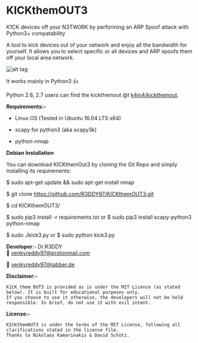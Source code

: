 # KICKthemOUT3

K1CK  devices off your N3TW0RK by performing an ARP Spoof attack with Python3+ compatability



A tool to kick devices out of your network and enjoy all the bandwidth for yourself. It allows you to select specific or all devices and ARP spoofs them off your local area network.


![alt tag](https://cloud.githubusercontent.com/assets/13858661/24928497/3d759850-1f20-11e7-8703-00a704fd269d.png)

It works mainly in Python3 :+1:





Python 2.6, 2.7 users can find the kickthemout @t [k4m4/kickthemout](https://nikolaskama.me/kickthemoutproject/).




**Requirements:-**

- Linux OS (Tested in Ubuntu 16.04 LTS x64)

- scapy for python3 (aka scapy3k)

- python-nmap


**Debian Installation**

You can download KICKthemOut3 by cloning the Git Repo and simply installing its requirements:

$ sudo apt-get update && sudo apt-get install nmap

$ git clone https://github.com/R3DDY97/KICKthemOUT3.git

$ cd KICKthemOUT3/

$ sudo pip3 install -r requirements.txt
             or
$ sudo pip3 install scapy-python3 python-nmap

$ sudo   ./kick3.py
     or
$ sudo python kick3.py



  **Developer**:- Dr.R3DDY  
:e-mail: venkyreddy97@protonmail.com

:email: venkyreddy97@jabber.de

   **Disclaimer:-**

    K1CK_them_0UT3 is provided as is under the MIT Licence (as stated below). It is built for educational purposes only.
    If you choose to use it otherwise, the developers will not be held responsible. In brief, do not use it with evil intent.

 **License:-**

    KICKthem0UT3 is under the terms of the MIT License, following all clarifications stated in the license file.
    Thanks to Nikolaos Kamarinakis & David Schütz.
